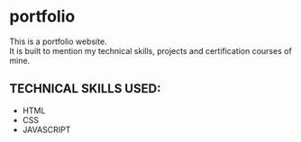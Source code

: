 # portfolio
This is a portfolio website.<br/>
It is built to mention my technical skills, projects and certification courses of mine.<br/>
## TECHNICAL SKILLS USED:
<ul>
<li>HTML</li>
<li>CSS</li>
<li>JAVASCRIPT	</li>
</ul>
